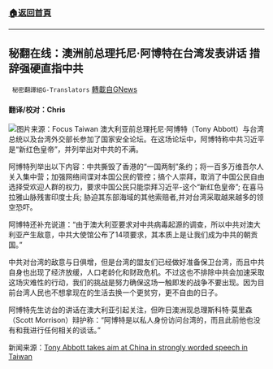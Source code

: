 ###  [:house:返回首頁](https://github.com/ourhimalayas/txt)
---


## 秘翻在线：澳洲前总理托尼·阿博特在台湾发表讲话 措辞强硬直指中共
` 秘密翻譯組G-Translators` [轉載自GNews](https://gnews.org/zh-hans/1580948/)

#### 翻译/校对：Chris
![](https://assets.gnews.org/wp-content/uploads/2021/10/1500x1117_190335829915.jpg)图片来源：Focus Taiwan
澳大利亚前总理托尼·阿博特（Tony Abbott）与台湾总统以及台湾外交部长参加了国家安全论坛。在这场论坛中，阿博特称中共习近平是“新红色皇帝”，并列举出对中共的不满。

阿博特列举出以下内容：中共撕毁了香港的“一国两制”条约；将一百多万维吾尔人关入集中营；加强网络间谍对本国公民的管控；搞个人崇拜，取消了中国公民自由选择受欢迎人群的权力，要求中国公民只能崇拜习近平-这个“新红色皇帝”; 在喜马拉雅山脉残害印度士兵; 胁迫其东部海域的其他索赔者,并对台湾采取越来越多的领空恐吓。

阿博特还补充说道：“由于澳大利亚要求对中共病毒起源的调查，所以中共对澳大利亚产生敌意，中共大使馆公布了14项要求，其本质上是让我们成为中共的朝贡国。”

中共对台湾的敌意与日俱增，但是台湾的盟友们已经做好准备保卫台湾，而且中共自身也出现了经济放缓，人口老龄化和财政危机。不过这也不排除中共会加速采取这场灾难性的行动，我们的挑战是努力确保这场一触即发的战争不要出现。因为目前台湾人民也不想拿现在的生活去换一个更贫穷，更不自由的日子。

阿博特先生访台的讲话在澳大利亚引起关注，但昨日澳洲现总理斯科特·莫里森（Scott Morrison）辩护称：“阿博特是以私人身份访问台湾的，而且此前他也没有和我进行任何相关的谈话。”

新闻来源：[Tony Abbott takes aim at China in strongly worded speech in Taiwan](https://www.9news.com.au/national/tony-abbott-in-taiwan-speech-takes-aim-at-china/fcfb368e-8128-4df0-89ed-224ab6818d69)
